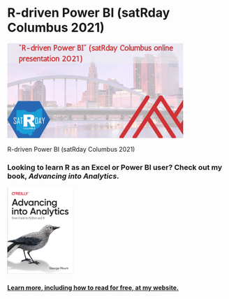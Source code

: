 # R-driven Power BI (satRday Columbus 2021)


<img src="images/cover.png" width="80%"/>

R-driven Power BI (satRday Columbus 2021)


### Looking to learn R as an Excel or Power BI user? Check out my book, _Advancing into Analytics_. 

<p><a href="http://stringfestanalytics.com/book">
  <img src="images/book-cover.jpg" width=30%>
</a></p>

#### [Learn more, including how to read for free, at my website.](http://stringfestanalytics.com/book)
